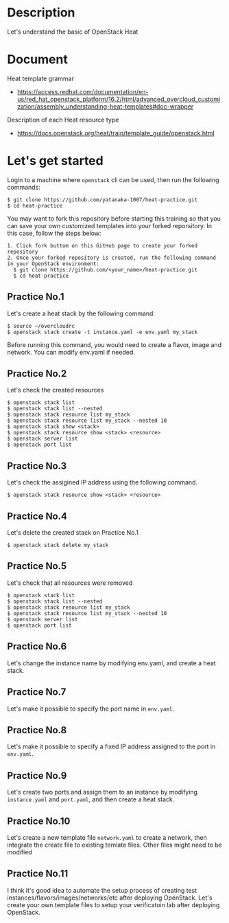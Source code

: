 # Description
Let's understand the basic of OpenStack Heat

# Document

Heat template grammar
- https://access.redhat.com/documentation/en-us/red_hat_openstack_platform/16.2/html/advanced_overcloud_customization/assembly_understanding-heat-templates#doc-wrapper

Description of each Heat resource type
- https://docs.openstack.org/heat/train/template_guide/openstack.html

# Let's get started

Login to a machine where `openstack` cli can be used, then run the following commands:

```
$ git clone https://github.com/yatanaka-1007/heat-practice.git
$ cd heat-practice
```

You may want to fork this repository before starting this training so that you can save your own customized templates into your forked reporsitory.
In this case, follow the steps below:

```
1. Click fork buttom on this GitHub page to create your forked repository
2. Once your forked repository is created, run the following command in your OpenStack environment:
  $ git clone https://github.com/<your_name>/heat-practice.git
  $ cd heat-practice
```

## Practice No.1 

Let's create a heat stack by the following command:

```
$ source ~/overcloudrc
$ openstack stack create -t instance.yaml -e env.yaml my_stack
```

Before running this command, you would need to create a flavor, image and network.
You can modify env.yaml if needed.

## Practice No.2

Let's check the created resources

```
$ openstack stack list
$ openstack stack list --nested
$ openstack stack resource list my_stack
$ openstack stack resource list my_stack --nested 10
$ openstack stack show <stack>
$ openstack stack resource show <stack> <resource>
$ openstack server list
$ openstack port list
```

## Practice No.3

Let's check the assigined IP address using the following command.

```
$ openstack stack resource show <stack> <resource>
```

## Practice No.4

Let's delete the created stack on Practice No.1

```
$ openstack stack delete my_stack
```

## Practice No.5

Let's check that all resources were removed

```
$ openstack stack list
$ openstack stack list --nested
$ openstack stack resource list my_stack
$ openstack stack resource list my_stack --nested 10
$ openstack server list
$ openstack port list
```

## Practice No.6

Let's change the instance name by modifying env.yaml, and create a heat stack.

## Practice No.7

Let's make it possible to specify the port name in `env.yaml`.

## Practice No.8

Let's make it possible to specify a fixed IP address assigned to the port in `env.yaml`.

## Practice No.9

Let's create two ports and assign them to an instance by modifying `instance.yaml` and `port.yaml`, and then create a heat stack.

## Practice No.10

Let's create a new template file `network.yaml` to create a network, then integrate the create file to existing temlate files.
Other files might need to be modified

## Practice No.11

I think it's good idea to automate the setup process of creating test instances/flavors/images/networks/etc after deploying OpenStack.
Let's create your own template files to setup your verificatoin lab after deploying OpenStack.
